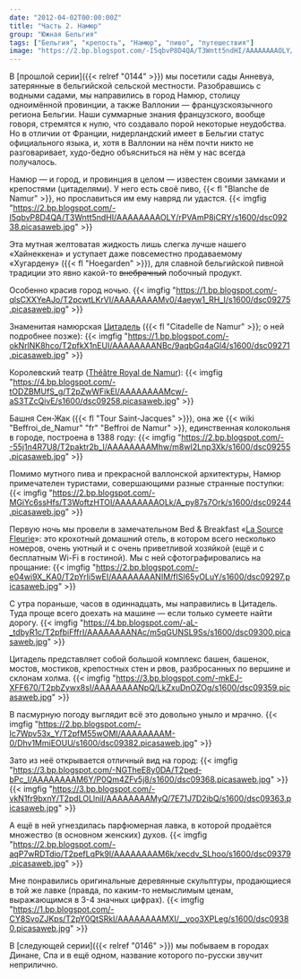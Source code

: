 ```yaml
---
date: "2012-04-02T00:00:00Z"
title: "Часть 2. Намюр"
group: "Южная Бельгия"
tags: ["Бельгия", "крепость", "Намюр", "пиво", "путешествия"]
image: "https://2.bp.blogspot.com/-I5qbvP8D4QA/T3Wntt5ndHI/AAAAAAAAOLY/rPVAmP8iCRY/s1600/dsc09238.picasaweb.jpg"
---
```


В [прошлой серии]({{< relref "0144" >}}) мы посетили сады Анневуа, затерянные в бельгийской сельской местности. Разобравшись с водными садами, мы направились в город Намюр, столицу одноимённой провинции, а также Валлонии — французскоязычного региона Бельгии. Наши суммарные знания французского, вообще говоря, стремятся к нулю, что создавало порой некоторые неудобства. Но в отличии от Франции, нидерландский имеет в Бельгии статус официального языка, и, хотя в Валлонии на нём почти никто не разговаривает, худо-бедно объясниться на нём у нас всегда получалось.

<!--more-->

Намюр — и город, и провинция в целом — известен своими замками и крепостями (цитаделями). У него есть своё пиво, {{< fl "Blanche de Namur" >}}, но прославиться им ему навряд ли удастся.
{{< imgfig "https://2.bp.blogspot.com/-I5qbvP8D4QA/T3Wntt5ndHI/AAAAAAAAOLY/rPVAmP8iCRY/s1600/dsc09238.picasaweb.jpg" >}}

Эта мутная желтоватая жидкость лишь слегка лучше нашего «Хайнеккена» и уступает даже повсеместно продаваемому «Хугардену» ({{< fl "Hoegarden" >}}), для славной бельгийской пивной традиции это явно какой-то ~~внебрачный~~ побочный продукт.

Особенно красив город ночью.
{{< imgfig "https://1.bp.blogspot.com/-qlsCXXYeAJo/T2pcwtLKrVI/AAAAAAAAMv0/4aeyw1_RH_I/s1600/dsc09275.picasaweb.jpg" >}}

Знаменитая намюрская [Цитадель](http://www.citadelle.namur.be/) ({{< fl "Citadelle de Namur" >}}; о ней подробнее позже):
{{< imgfig "https://1.bp.blogspot.com/-okNrlNK8hco/T2pfkX1nEUI/AAAAAAAANBc/9aqbGq4aGl4/s1600/dsc09271.picasaweb.jpg" >}}

Королевский театр ([Théâtre Royal de Namur](http://www.theatredenamur.be/)):
{{< imgfig "https://4.bp.blogspot.com/-tODZBMUfS_g/T2pZwWFikEI/AAAAAAAAMcw/-aS3TZcQivE/s1600/dsc09258.picasaweb.jpg" >}}

Башня Сен-Жак ({{< fl "Tour Saint-Jacques" >}}), она же {{< wiki "Beffroi_de_Namur" "fr" "Beffroi de Namur" >}}, единственная колокольня в городе, построена в 1388 году:
{{< imgfig "https://2.bp.blogspot.com/--55j1n4R7U8/T2paktr2b_I/AAAAAAAAMhw/m8wI2Lnp3Xk/s1600/dsc09255.picasaweb.jpg" >}}

Помимо мутного пива и прекрасной валлонской архитектуры, Намюр примечателен туристами, совершающими разные странные поступки:
{{< imgfig "https://2.bp.blogspot.com/-MGiYc6ssHfs/T3WoftzHTOI/AAAAAAAAOLk/A_py87s7Ork/s1600/dsc09244.picasaweb.jpg" >}}

Первую ночь мы провели в замечательном Bed & Breakfast «[La Source Fleurie](http://www.source-fleurie.be/)»: это крохотный домашний отель, в котором всего несколько номеров, очень уютный и с очень приветливой хозяйкой (ещё и с бесплатным Wi-Fi в гостиной). Мы с ней сфотографировались на прощание:
{{< imgfig "https://2.bp.blogspot.com/-e04wi9X_KA0/T2pYrIi5wEI/AAAAAAAANIM/fISI65yOLuY/s1600/dsc09297.picasaweb.jpg" >}}

С утра пораньше, часов в одиннадцать, мы направились в Цитадель. Туда проще всего доехать на машине — если только сумеете найти дорогу.
{{< imgfig "https://4.bp.blogspot.com/-aL-_tdbyR1c/T2pfbiFffrI/AAAAAAAANAc/m5qGUNSL9Ss/s1600/dsc09300.picasaweb.jpg" >}}

Цитадель представляет собой большой комплекс башен, башенок, мостов, мостиков, крепостных стен и рвов, разбросанных по вершине и склонам холма.
{{< imgfig "https://3.bp.blogspot.com/-mkEJ-XFF670/T2pbZywx8sI/AAAAAAAANpQ/LkZxuDnOZOg/s1600/dsc09359.picasaweb.jpg" >}}

В пасмурную погоду выглядит всё это довольно уныло и мрачно.
{{< imgfig "https://2.bp.blogspot.com/-Ic7Wpv53x_Y/T2pfM55wOMI/AAAAAAAAM-0/Dhv1MmiEOUU/s1600/dsc09382.picasaweb.jpg" >}}

Зато из неё открывается отличный вид на город:
{{< imgfig "https://3.bp.blogspot.com/-NGTheE8y0DA/T2ped-bPc_I/AAAAAAAAM6Y/P0Qm4ZFv5j8/s1600/dsc09368.picasaweb.jpg" >}}
{{< imgfig "https://3.bp.blogspot.com/-vkN1fr9bxnY/T2pdLOLlniI/AAAAAAAAMyQ/7E71J7D2ibQ/s1600/dsc09363.picasaweb.jpg" >}}

А ещё в ней угнездилась парфюмерная лавка, в которой продаётся множество (в основном женских) духов.
{{< imgfig "https://2.bp.blogspot.com/-aqP7wRDTdio/T2pefLqPk9I/AAAAAAAAM6k/xecdv_SLhoo/s1600/dsc09379.picasaweb.jpg" >}}

Мне понравились оригинальные деревянные скульптуры, продающиеся в той же лавке (правда, по каким-то немыслимым ценам, выражающимся в 3-4 значных цифрах).
{{< imgfig "https://1.bp.blogspot.com/-CY8SvoZJKps/T2pY0QtSRkI/AAAAAAAAMXI/__voo3XPLeg/s1600/dsc09380.picasaweb.jpg" >}}

В [следующей серии]({{< relref "0146" >}}) мы побываем в городах Динане, Спа и в ещё одном, название которого по-русски звучит неприлично.
